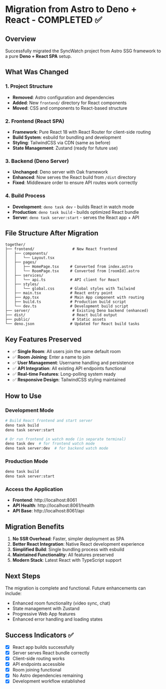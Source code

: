 # Migration from Astro to Deno + React - COMPLETED ✅

## Overview

Successfully migrated the SyncWatch project from Astro SSG framework to a pure **Deno + React SPA** setup.

## What Was Changed

### 1. Project Structure

-   **Removed**: Astro configuration and dependencies
-   **Added**: New `frontend/` directory for React components
-   **Moved**: CSS and components to React-based structure

### 2. Frontend (React SPA)

-   **Framework**: Pure React 18 with React Router for client-side routing
-   **Build System**: esbuild for bundling and development
-   **Styling**: TailwindCSS via CDN (same as before)
-   **State Management**: Zustand (ready for future use)

### 3. Backend (Deno Server)

-   **Unchanged**: Deno server with Oak framework
-   **Enhanced**: Now serves the React build from `/dist` directory
-   **Fixed**: Middleware order to ensure API routes work correctly

### 4. Build Process

-   **Development**: `deno task dev` - builds React in watch mode
-   **Production**: `deno task build` - builds optimized React bundle
-   **Server**: `deno task server:start` - serves the React app + API

## File Structure After Migration

```
together/
├── frontend/                 # New React frontend
│   ├── components/
│   │   └── Layout.tsx
│   ├── pages/
│   │   ├── HomePage.tsx     # Converted from index.astro
│   │   └── RoomPage.tsx     # Converted from [roomId].astro
│   ├── services/
│   │   └── api.ts           # API client for React
│   ├── styles/
│   │   └── global.css       # Global styles with Tailwind
│   ├── main.tsx             # React entry point
│   ├── App.tsx              # Main App component with routing
│   ├── build.ts             # Production build script
│   └── dev.ts               # Development build script
├── server/                   # Existing Deno backend (enhanced)
├── dist/                     # React build output
├── public/                   # Static assets
└── deno.json                # Updated for React build tasks
```

## Key Features Preserved

-   ✅ **Single Room**: All users join the same default room
-   ✅ **Room Joining**: Enter a name to join
-   ✅ **User Management**: Username handling and persistence
-   ✅ **API Integration**: All existing API endpoints functional
-   ✅ **Real-time Features**: Long-polling system ready
-   ✅ **Responsive Design**: TailwindCSS styling maintained

## How to Use

### Development Mode

```bash
# Build React frontend and start server
deno task build
deno task server:start

# Or run frontend in watch mode (in separate terminal)
deno task dev  # for frontend watch mode
deno task server:dev  # for backend watch mode
```

### Production Mode

```bash
deno task build
deno task server:start
```

### Access the Application

-   **Frontend**: http://localhost:8061
-   **API Health**: http://localhost:8061/health
-   **API Base**: http://localhost:8061/api

## Migration Benefits

1. **No SSR Overhead**: Faster, simpler deployment as SPA
2. **Better React Integration**: Native React development experience
3. **Simplified Build**: Single bundling process with esbuild
4. **Maintained Functionality**: All features preserved
5. **Modern Stack**: Latest React with TypeScript support

## Next Steps

The migration is complete and functional. Future enhancements can include:

-   Enhanced room functionality (video sync, chat)
-   State management with Zustand
-   Progressive Web App features
-   Enhanced error handling and loading states

## Success Indicators ✅

-   [x] React app builds successfully
-   [x] Server serves React bundle correctly
-   [x] Client-side routing works
-   [x] API endpoints accessible
-   [x] Room joining functional
-   [x] No Astro dependencies remaining
-   [x] Development workflow established
